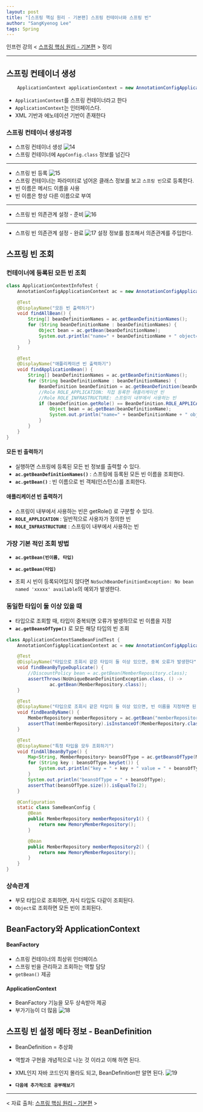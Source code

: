 ```yaml
---
layout: post
title: "[스프링 핵심 원리 - 기본편] 스프링 컨테이너와 스프링 빈"
author: "SangKyenog Lee"
tags: Spring
---
```


인프런 강의 < [스프링 핵심 원리 - 기본편](https://www.inflearn.com/course/%EC%8A%A4%ED%94%84%EB%A7%81-%ED%95%B5%EC%8B%AC-%EC%9B%90%EB%A6%AC-%EA%B8%B0%EB%B3%B8%ED%8E%B8/dashboard) > 정리

---

## 스프링 컨테이너 생성
```java
    ApplicationContext applicationContext = new AnnotationConfigApplicationContext(AppConfig.class);
```
- `ApplicationContext`를 스프링 컨테이너라고 한다
- `ApplicationContext`는 인터페이스다.
- XML 기반과 에노테이션 기반이 존재한다

### 스프링 컨테이너 생성과정
- 스프링 컨테이너 생성
![14](/assets/springcoreimage/sp14.png)
- 스프링 컨테이너에 `AppConfig.class` 정보를 넘긴다

---

- 스프링 빈 등록
![15](/assets/springcoreimage/sp15.png)
- 스프링 컨테이너는 파라미터로 넘어온 클래스 정보를 보고 `스프링 빈`으로 등록한다.
- 빈 이름은 메서드 이름을 사용
- 빈 이름은 항상 다른 이름으로 부여

---

- 스프링 빈 의존관계 설정 - 준비
![16](/assets/springcoreimage/sp16.png)

---

- 스프링 빈 의존관계 설정 - 완료
![17](/assets/springcoreimage/sp17.png)
설정 정보를 참조해서 의존관계를 주입한다.

## 스프링 빈 조회

### 컨테이너에 등록된 모든 빈 조회
```java
class ApplicationContextInfoTest {
    AnnotationConfigApplicationContext ac = new AnnotationConfigApplicationContext(AppConfig.class);

    @Test
    @DisplayName("모든 빈 출력하기")
    void findAllBean() {
        String[] beanDefinitionNames = ac.getBeanDefinitionNames();
        for (String beanDefinitionName : beanDefinitionNames) {
            Object bean = ac.getBean(beanDefinitionName);
            System.out.println("name=" + beanDefinitionName + " object=" + bean);
        }
    }

    @Test
    @DisplayName("애플리케이션 빈 출력하기")
    void findApplicationBean() {
        String[] beanDefinitionNames = ac.getBeanDefinitionNames();
        for (String beanDefinitionName : beanDefinitionNames) {
            BeanDefinition beanDefinition = ac.getBeanDefinition(beanDefinitionName);
            //Role ROLE_APPLICATION: 직접 등록한 애플리케이션 빈
            //Role ROLE_INFRASTRUCTURE: 스프링이 내부에서 사용하는 빈
            if (beanDefinition.getRole() == BeanDefinition.ROLE_APPLICATION) {
                Object bean = ac.getBean(beanDefinitionName);
                System.out.println("name=" + beanDefinitionName + " object=" + bean);
            }
        }
    }
}
```

#### 모든 빈 출력하기
- 실행하면 스프링에 등록된 모든 빈 정보를 출력할 수 있다.
- **`ac.getBeanDefinitionNames()`** : 스프링에 등록된 모든 빈 이름을 조회한다.
- **`ac.getBean()`** : 빈 이름으로 빈 객체(인스턴스)를 조회한다.
#### 애플리케이션 빈 출력하기
- 스프링이 내부에서 사용하는 빈은 getRole() 로 구분할 수 있다.
- **`ROLE_APPLICATION`** : 일반적으로 사용자가 정의한 빈
- **`ROLE_INFRASTRUCTURE`** : 스프링이 내부에서 사용하는 빈


### 가장 기본 적인 조회 방법
- **`ac.getBean(빈이름, 타입)`**
- **`ac.getBean(타입)`**

- 조회 시 빈이 등록되어있지 않다면
`NoSuchBeanDefinitionException: No bean named 'xxxxx' available`의 예외가 발생한다.

### 동일한 타입이 둘 이상 있을 때
- 타입으로 조회할 때, 타입이 중복되면 오류가 발생하므로 빈 이름을 지정
- **`ac.getBeansOfType()`** 로 모든 해당 타입의 빈 조회

```java
class ApplicationContextSameBeanFindTest {
    AnnotationConfigApplicationContext ac = new AnnotationConfigApplicationContext(SameBeanConfig.class);

    @Test
    @DisplayName("타입으로 조회시 같은 타입이 둘 이상 있으면, 중복 오류가 발생한다")
    void findBeanByTypeDuplicate() {
        //DiscountPolicy bean = ac.getBean(MemberRepository.class);
        assertThrows(NoUniqueBeanDefinitionException.class, () ->
                ac.getBean(MemberRepository.class));
    }

    @Test
    @DisplayName("타입으로 조회시 같은 타입이 둘 이상 있으면, 빈 이름을 지정하면 된다")
    void findBeanByName() {
        MemberRepository memberRepository = ac.getBean("memberRepository1", MemberRepository.class);
        assertThat(memberRepository).isInstanceOf(MemberRepository.class);
    }

    @Test
    @DisplayName("특정 타입을 모두 조회하기")
    void findAllBeanByType() {
        Map<String, MemberRepository> beansOfType = ac.getBeansOfType(MemberRepository.class);
        for (String key : beansOfType.keySet()) {
            System.out.println("key = " + key + " value = " + beansOfType.get(key));
        }
        System.out.println("beansOfType = " + beansOfType);
        assertThat(beansOfType.size()).isEqualTo(2);
    }

    @Configuration
    static class SameBeanConfig {
        @Bean
        public MemberRepository memberRepository1() {
            return new MemoryMemberRepository();
        }

        @Bean
        public MemberRepository memberRepository2() {
            return new MemoryMemberRepository();
        }
    }
}
```
### 상속관계
- 부모 타입으로 조회하면, 자식 타입도 다같이 조회된다.
- `Object`로 조회하면 모든 빈이 조회된다.

## BeanFactory와 ApplicationContext
#### BeanFactory
- 스프링 컨테이너의 최상위 인터페이스
- 스프링 빈을 관리하고 조회하는 역할 담당
- `getBean()` 제공

#### ApplicationContext
- BeanFactory 기능을 모두 상속받아 제공
- 부가기능이 더 많음
![18](/assets/springcoreimage/sp18.png)


## 스프링 빈 설정 메타 정보 - BeanDefinition
- BeanDefinition = 추상화
- 역할과 구현을 개념적으로 나눈 것 이라고 이해 하면 된다.
- XML인지 자바 코드인지 몰라도 되고, BeanDefinition만 알면 된다.
![19](/assets/springcoreimage/sp19.png)

- **`다음에 추가적으로 공부해보기`**
---

< 자료 출처: [스프링 핵심 원리 - 기본편](https://www.inflearn.com/course/%EC%8A%A4%ED%94%84%EB%A7%81-%ED%95%B5%EC%8B%AC-%EC%9B%90%EB%A6%AC-%EA%B8%B0%EB%B3%B8%ED%8E%B8/dashboard) >